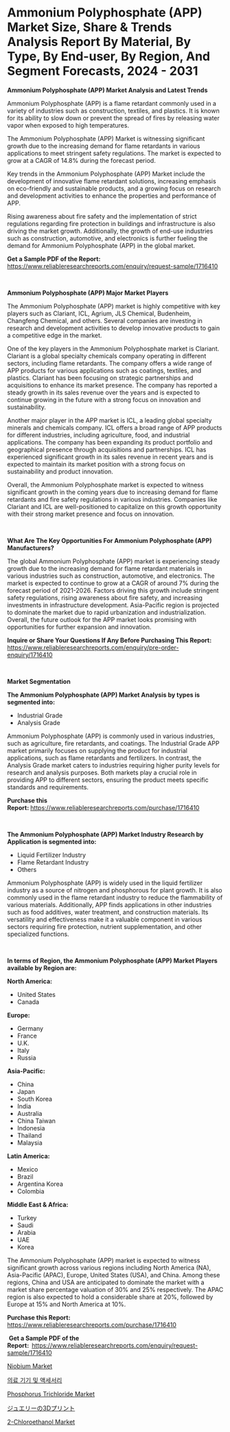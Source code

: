<p><h1>Ammonium Polyphosphate (APP) Market Size, Share & Trends Analysis Report By Material, By Type, By End-user, By Region, And Segment Forecasts, 2024 - 2031</h1></p><p><strong>Ammonium Polyphosphate (APP) Market Analysis and Latest Trends</strong></p>
<p><p>Ammonium Polyphosphate (APP) is a flame retardant commonly used in a variety of industries such as construction, textiles, and plastics. It is known for its ability to slow down or prevent the spread of fires by releasing water vapor when exposed to high temperatures.</p><p>The Ammonium Polyphosphate (APP) Market is witnessing significant growth due to the increasing demand for flame retardants in various applications to meet stringent safety regulations. The market is expected to grow at a CAGR of 14.8% during the forecast period.</p><p>Key trends in the Ammonium Polyphosphate (APP) Market include the development of innovative flame retardant solutions, increasing emphasis on eco-friendly and sustainable products, and a growing focus on research and development activities to enhance the properties and performance of APP.</p><p>Rising awareness about fire safety and the implementation of strict regulations regarding fire protection in buildings and infrastructure is also driving the market growth. Additionally, the growth of end-use industries such as construction, automotive, and electronics is further fueling the demand for Ammonium Polyphosphate (APP) in the global market.</p></p>
<p><strong>Get a Sample PDF of the Report:&nbsp;</strong> <a href="https://www.reliableresearchreports.com/enquiry/request-sample/1716410">https://www.reliableresearchreports.com/enquiry/request-sample/1716410</a></p>
<p>&nbsp;</p>
<p><strong>Ammonium Polyphosphate (APP) Major Market Players</strong></p>
<p><p>The Ammonium Polyphosphate (APP) market is highly competitive with key players such as Clariant, ICL, Agrium, JLS Chemical, Budenheim, Changfeng Chemical, and others. Several companies are investing in research and development activities to develop innovative products to gain a competitive edge in the market.</p><p>One of the key players in the Ammonium Polyphosphate market is Clariant. Clariant is a global specialty chemicals company operating in different sectors, including flame retardants. The company offers a wide range of APP products for various applications such as coatings, textiles, and plastics. Clariant has been focusing on strategic partnerships and acquisitions to enhance its market presence. The company has reported a steady growth in its sales revenue over the years and is expected to continue growing in the future with a strong focus on innovation and sustainability.</p><p>Another major player in the APP market is ICL, a leading global specialty minerals and chemicals company. ICL offers a broad range of APP products for different industries, including agriculture, food, and industrial applications. The company has been expanding its product portfolio and geographical presence through acquisitions and partnerships. ICL has experienced significant growth in its sales revenue in recent years and is expected to maintain its market position with a strong focus on sustainability and product innovation.</p><p>Overall, the Ammonium Polyphosphate market is expected to witness significant growth in the coming years due to increasing demand for flame retardants and fire safety regulations in various industries. Companies like Clariant and ICL are well-positioned to capitalize on this growth opportunity with their strong market presence and focus on innovation.</p></p>
<p>&nbsp;</p>
<p><strong>What Are The Key Opportunities For Ammonium Polyphosphate (APP) Manufacturers?</strong></p>
<p><p>The global Ammonium Polyphosphate (APP) market is experiencing steady growth due to the increasing demand for flame retardant materials in various industries such as construction, automotive, and electronics. The market is expected to continue to grow at a CAGR of around 7% during the forecast period of 2021-2026. Factors driving this growth include stringent safety regulations, rising awareness about fire safety, and increasing investments in infrastructure development. Asia-Pacific region is projected to dominate the market due to rapid urbanization and industrialization. Overall, the future outlook for the APP market looks promising with opportunities for further expansion and innovation.</p></p>
<p><strong>Inquire or Share Your Questions If Any Before Purchasing This Report:</strong> <a href="https://www.reliableresearchreports.com/enquiry/pre-order-enquiry/1716410">https://www.reliableresearchreports.com/enquiry/pre-order-enquiry/1716410</a></p>
<p>&nbsp;</p>
<p><strong>Market Segmentation</strong></p>
<p><strong>The Ammonium Polyphosphate (APP) Market Analysis by types is segmented into:</strong></p>
<p><ul><li>Industrial Grade</li><li>Analysis Grade</li></ul></p>
<p><p>Ammonium Polyphosphate (APP) is commonly used in various industries, such as agriculture, fire retardants, and coatings. The Industrial Grade APP market primarily focuses on supplying the product for industrial applications, such as flame retardants and fertilizers. In contrast, the Analysis Grade market caters to industries requiring higher purity levels for research and analysis purposes. Both markets play a crucial role in providing APP to different sectors, ensuring the product meets specific standards and requirements.</p></p>
<p><strong>Purchase this Report:&nbsp;</strong><a href="https://www.reliableresearchreports.com/purchase/1716410">https://www.reliableresearchreports.com/purchase/1716410</a></p>
<p>&nbsp;</p>
<p><strong>The Ammonium Polyphosphate (APP) Market Industry Research by Application is segmented into:</strong></p>
<p><ul><li>Liquid Fertilizer Industry</li><li>Flame Retardant Industry</li><li>Others</li></ul></p>
<p><p>Ammonium Polyphosphate (APP) is widely used in the liquid fertilizer industry as a source of nitrogen and phosphorous for plant growth. It is also commonly used in the flame retardant industry to reduce the flammability of various materials. Additionally, APP finds applications in other industries such as food additives, water treatment, and construction materials. Its versatility and effectiveness make it a valuable component in various sectors requiring fire protection, nutrient supplementation, and other specialized functions.</p></p>
<p>&nbsp;</p>
<p><strong>In terms of Region, the Ammonium Polyphosphate (APP) Market Players available by Region are:</strong></p>
<p>
    <p> <strong> North America: </strong>
        <ul>
            <li>United States</li>
            <li>Canada</li>
        </ul>
        </p> 
    <p> <strong> Europe: </strong>
        <ul>
            <li>Germany</li>
            <li>France</li>
            <li>U.K.</li>
            <li>Italy</li>
            <li>Russia</li>
        </ul>
        </p> 
    <p> <strong> Asia-Pacific: </strong>
        <ul>
            <li>China</li>
            <li>Japan</li>
            <li>South Korea</li>
            <li>India</li>
            <li>Australia</li>
            <li>China Taiwan</li>
            <li>Indonesia</li>
            <li>Thailand</li>
            <li>Malaysia</li>
        </ul>
        </p> 
    <p> <strong> Latin America: </strong>
        <ul>
            <li>Mexico</li>
            <li>Brazil</li>
            <li>Argentina Korea</li>
            <li>Colombia</li>
        </ul>
        </p> 
    <p> <strong> Middle East & Africa: </strong>
        <ul>
            <li>Turkey</li>
            <li>Saudi</li>
            <li>Arabia</li>
            <li>UAE</li>
            <li>Korea</li>
        </ul>
    </p>
    </p>
<p><p>The Ammonium Polyphosphate (APP) market is expected to witness significant growth across various regions including North America (NA), Asia-Pacific (APAC), Europe, United States (USA), and China. Among these regions, China and USA are anticipated to dominate the market with a market share percentage valuation of 30% and 25% respectively. The APAC region is also expected to hold a considerable share at 20%, followed by Europe at 15% and North America at 10%.</p></p>
<p><strong>Purchase this Report: </strong><a href="https://www.reliableresearchreports.com/purchase/1716410">https://www.reliableresearchreports.com/purchase/1716410</a></p>
<p>&nbsp;<strong>Get a Sample PDF of the Report:&nbsp;&nbsp;</strong><a href="https://www.reliableresearchreports.com/enquiry/request-sample/1716410">https://www.reliableresearchreports.com/enquiry/request-sample/1716410</a></p>
<p><strong></strong></p>
<p><p><a href="https://view.publitas.com/reportprime-1/niobium-market-challenges-opportunities-and-growth-drivers-and-major-market-players-forecasted-for-period-from-2024-2031/">Niobium Market</a></p><p><a href="https://medium.com/@dimitrishawkinswaynenp91rgz/%EC%9D%98%EB%A3%8C-%EA%B8%B0%EA%B8%B0-%EB%B0%8F-%EC%95%A1%EC%84%B8%EC%84%9C%EB%A6%AC-%EC%8B%9C%EC%9E%A5-%EC%A1%B0%EC%82%AC-%EB%B3%B4%EA%B3%A0%EC%84%9C-%EA%B7%B8-%EC%97%AD%EC%82%AC-%EB%B0%8F-2024%EB%85%84%EB%B6%80%ED%84%B0-2031%EB%85%84%EA%B9%8C%EC%A7%80%EC%9D%98-%EC%98%88%EC%83%81-47a036b4ab4b">의료 기기 및 액세서리</a></p><p><a href="https://view.publitas.com/reportprime-1/phosphorus-trichloride-market-size-furnishes-valuable-information-encompassing-market-share-market-trends-and-projections-spanning-from-2024-to-2031/">Phosphorus Trichloride Market</a></p><p><a href="https://medium.com/@kelsitorphy644/%E5%AE%9D%E9%A3%BE%E5%93%81%E5%B8%82%E5%A0%B4%E3%81%AB%E3%81%8A%E3%81%91%E3%82%8B3d%E3%83%97%E3%83%AA%E3%83%B3%E3%83%88-%E3%82%BF%E3%82%A4%E3%83%97-%E3%82%A2%E3%83%97%E3%83%AA%E3%82%B1%E3%83%BC%E3%82%B7%E3%83%A7%E3%83%B3-%E3%81%8A%E3%82%88%E3%81%B3%E5%9C%B0%E7%90%86%E3%81%AB%E3%82%88%E3%82%8B%E5%8C%85%E6%8B%AC%E7%9A%84%E3%81%AA%E8%A9%95%E4%BE%A1-295f44b5eb27">ジュエリーの3Dプリント</a></p><p><a href="https://picayune-night-cbd.notion.site/2-Chloroethanol-Market-Centers-on-Aspects-such-as-Market-Growth-Market-Share-Market-Opportunity-a-4a94415da71849dea57cc291536d7623">2-Chloroethanol Market</a></p></p>